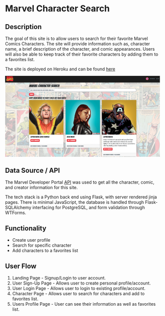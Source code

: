 # Marvel Character Search

## Description

The goal of this site is to allow users to search for their favorite Marvel Comics Characters. The site will provide information such as, character name, a brief description of the character, and comic appearances. Users will also be able to keep track of their favorite characters by adding them to a favorites list.

The site is deployed on Heroku and can be found [here](https://marvel-char-search.herokuapp.com/signup)

![Homepage Image](/static/images/user-homepage.png)

## Data Source / API

The Marvel Developer Portal [API](https://developer.marvel.com/) was used to get all the character, comic, and creator information for this site.

The tech stack is a Python back end using Flask, with server rendered jinja pages. There is minimal JavaScript, the database is handled through Flask-SQLAlchemy interfacing for PostgreSQL, and form validation through WTForms.

## Functionality

- Create user profile
- Search for specific character
- Add characters to a favorites list

## User Flow

1. Landing Page - Signup/Login to user account.
2. User Sign-Up Page - Allows user to create personal profile/account.
3. User Login Page - Allows user to login to existing profile/account.
4. Character Page - Allows user to search for characters and add to favorites list.
5. Users Profile Page - User can see their information as well as favorites list.
